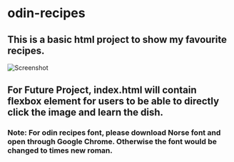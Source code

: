 # odin-recipes
## This is a basic html project to show my favourite recipes.
![Screenshot](odinreceipe_readme.png)

## For Future Project, index.html will contain flexbox element for users to be able to directly click the image and learn the dish. 

### Note: For odin recipes font, please download Norse font and open through Google Chrome. Otherwise the font would be changed to times new roman. 